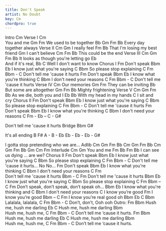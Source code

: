 ```yaml
---
title: Don't Speak
artist: No Doubt
key: Cm
chordpro: true
---
```

Intro
 Cm
Verse I
Cm\
You and me
 Gm              Fm
We used to be together
Bb          Gm     Fm     Bb
Every day together always
Verse II
Cm           Gm
I really feel 
         Fm         Bb
That I'm losing my best friend
  Gm
I can't believe
 Cm              Fm    Bb
This could be the end
Verse III
   Cm       Gm     Fm           Bb
It looks as though you're letting go
       Eb\
And if it's real,
        Bb            C
Well I don't want to know
Chorus I
Fm
Don't speak
   Bbm                    Eb
I know just what you're saying
     C            Bbm
So please stop explaining
       C                 Fm   Bbm - C
Don't tell me 'cause it hurts
Fm
Don't speak
    Bbm               Eb
I know what you're thinking
   C               Bbm
I don't need your reasons
       C                 Fm   Bbm - C
Don't tell me 'cause it hurts
Verse IV
      Cm
Our memories
Gm             Fm
They can be inviting
               Bb\
But some are altogether
Gm      Fm          Bb
Mighty frightening
Verse V
Cm    Gm   Fm           Bb
As we die, both you and I
Eb                    Bb
With my head in my hands
           C
I sit and cry
Chorus II
Fm
Don't speak
   Bbm                    Eb
I know just what you're saying
C                 Bbm
So please stop explaining
       C                 Fm   Bbm - C
Don't tell me 'cause it hurts
Fm
Don't speak
Bbm                       Eb
I know what you're thinking
C                  Bbm
I don't need your reasons
       C                 Fm - Eb – C - G#

Don't tell me 'cause it hurts
Bridge
Bbm       G#

It's all ending
          B      F#     A - B - Eb    Eb - Eb - Eb - G#

I gotta stop pretending who we are...
Adlib
Cm Gm Fm Bb
Cm Gm Fm Bb
Cm Gm Fm Bb
Gm Cm Fm
Interlude
Cm        Gm
You and me
  Fm          Bb       Fm      Bb
I can see us dying ... are we?
Chorus II
Fm
Don't speak
   Bbm                    Eb
I know just what you're saying
C                  Bbm
So please stop explaining
       C                 Fm    Bbm - C
Don't tell me 'cause it hurts… No   No…
Fm
Don't speak
Bbm                   Eb
I know what you're thinking
C                   Bbm
I don't need your reasons
          C               Fm\
Don't tell me 'cause it hurts
       Bbm - C            Fm
Don't tell me 'cause it hurts
Bbm                       Eb
I know just what you're saying
C                  Bbm
So please stop explaining
C            Fm           Bbm – C       Fm
Don’t speak, don’t speak, don’t speak   oh…
Bbm                         Eb
I know what you're thinking and
C                 Bbm
I don't need your reasons
                 C
I know you’re good
              Fm
I know you’re good
               Bbm – C  Fm
I know you’re real good oh
Bbm    Eb  C   Bbm
Lalalala, lalalala, 
C      Fm     Bbm - C
Don’t, don’t, Ooh ooh
Outro:
Fm                   Bbm
Hush me, hush me darling
Eb                C
Hush me, hush me darling
Bbm\
Hush me, hush me, 
         C      Fm   Bbm - C
Don’t tell me ‘cause it hurts.
Fm                   Bbm
Hush me, hush me darling
Eb                C
Hush me, hush me darling
Bbm\
Hush me, hush me, 
       C                Fm    Bbm - C
Don’t tell me ‘cause it hurts.

